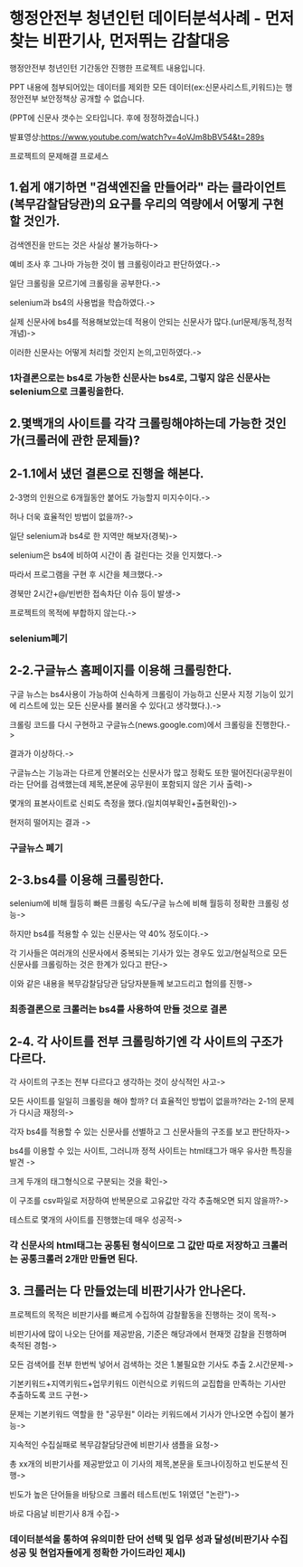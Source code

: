 # 행정안전부 청년인턴 데이터분석사례 - 먼저찾는 비판기사, 먼저뛰는 감찰대응

행정안전부 청년인턴 기간동안 진행한 프로젝트 내용입니다.

PPT 내용에 첨부되어있는 데이터를 제외한 모든 데이터(ex:신문사리스트,키워드)는 행정안전부 보안정책상 공개할 수 없습니다.

(PPT에 신문사 갯수는 오타입니다. 후에 정정하겠습니다.)

발표영상:https://www.youtube.com/watch?v=4oVJm8bBV54&t=289s


프로젝트의 문제해결 프로세스
## 1.쉽게 얘기하면 "검색엔진을 만들어라" 라는 클라이언트(복무감찰담당관)의 요구를 우리의 역량에서 어떻게 구현할 것인가.

검색엔진을 만드는 것은 사실상 불가능하다->

예비 조사 후 그나마 가능한 것이 웹 크롤링이라고 판단하였다.->

일단 크롤링을 모르기에 크롤링을 공부한다.->

selenium과 bs4의 사용법을 학습하였다.->

실제 신문사에 bs4를 적용해보았는데 적용이 안되는 신문사가 많다.(url문제/동적,정적개념)->

이러한 신문사는 어떻게 처리할 것인지 논의,고민하였다.->

### 1차결론으로는 bs4로 가능한 신문사는 bs4로, 그렇지 않은 신문사는 selenium으로 크롤링을한다.

## 2.몇백개의 사이트를 각각 크롤링해야하는데 가능한 것인가(크롤러에 관한 문제들)?
## 2-1.1에서 냈던 결론으로 진행을 해본다.

2-3명의 인원으로 6개월동안 붙어도 가능할지 미지수이다.->

허나 더욱 효율적인 방법이 없을까?->

일단 selenium과 bs4로 한 지역만 해보자(경북)->

selenium은 bs4에 비하여 시간이 좀 걸린다는 것을 인지했다.->

따라서 프로그램을 구현 후 시간을 체크했다.->

경북만 2시간+@/빈번한 접속차단 이슈 등이 발생->

프로젝트의 목적에 부합하지 않는다.->

### selenium폐기


## 2-2.구글뉴스 홈페이지를 이용해 크롤링한다.

구글 뉴스는 bs4사용이 가능하여 신속하게 크롤링이 가능하고 신문사 지정 기능이 있기에 리스트에 있는 모든 신문사를 불러올 수 있다(고 생각했다.).->

크롤링 코드를 다시 구현하고 구글뉴스(news.google.com)에서 크롤링을 진행한다.->

결과가 이상하다.->

구글뉴스는 기능과는 다르게 안불러오는 신문사가 많고 정확도 또한 떨어진다(공무원이라는 단어를 검색했는데 제목,본문에 공무원이 포함되지 않은 기사 출력)->

몇개의 표본사이트로 신뢰도 측정을 했다.(일치여부확인+출현확인)->

현저히 떨어지는 결과 ->

### 구글뉴스 폐기

## 2-3.bs4를 이용해 크롤링한다.

selenium에 비해 월등히 빠른 크롤링 속도/구글 뉴스에 비해 월등히 정확한 크롤링 성능->

하지만 bs4를 적용할 수 있는 신문사는 약 40% 정도이다.->

각 기사들은 여러개의 신문사에서 중복되는 기사가 있는 경우도 있고/현실적으로 모든 신문사를 크롤링하는 것은 한계가 있다고 판단->

이와 같은 내용을 복무감찰담당관 담당자분들께 보고드리고 협의를 진행->

### 최종결론으로 크롤러는 bs4를 사용하여 만들 것으로 결론


## 2-4. 각 사이트를 전부 크롤링하기엔 각 사이트의 구조가 다르다.

각 사이트의 구조는 전부 다르다고 생각하는 것이 상식적인 사고->

모든 사이트를 일일히 크롤링을 해야 할까? 더 효율적인 방법이 없을까?라는 2-1의 문제가 다시금 재정의->

각자 bs4를 적용할 수 있는 신문사를 선별하고 그 신문사들의 구조를 보고 판단하자->

bs4를 이용할 수 있는 사이트, 그러니까 정적 사이트는 html태그가 매우 유사한 특징을 발견 ->

크게 두개의 태그형식으로 구분되는 것을 확인->

이 구조를 csv파일로 저장하여 반복문으로 고유값만 각각 추출해오면 되지 않을까?->

테스트로 몇개의 사이트를 진행했는데 매우 성공적->

### 각 신문사의 html태그는 공통된 형식이므로 그 값만 따로 저장하고 크롤러는 공통크롤러 2개만 만들면 된다.

## 3. 크롤러는 다 만들었는데 비판기사가 안나온다.

프로젝트의 목적은 비판기사를 빠르게 수집하여 감찰활동을 진행하는 것이 목적->

비판기사에 많이 나오는 단어를 제공받음, 기준은 해당과에서 현재껏 감찰을 진행하며 축적된 경험->

모든 검색어를 전부 한번씩 넣어서 검색하는 것은 1.불필요한 기사도 추출 2.시간문제->

기본키워드+지역키워드+업무키워드 이런식으로 키워드의 교집합을 만족하는 기사만 추출하도록 코드 구현->

문제는 기본키워드 역할을 한 "공무원" 이라는 키워드에서 기사가 안나오면 수집이 불가능->

지속적인 수집실패로 복무감찰담당관에 비판기사 샘플을 요청->

총 xx개의 비판기사를 제공받았고 이 기사의 제목,본문을 토크나이징하고 빈도분석 진행->

빈도가 높은 단어들을 바탕으로 크롤러 테스트(빈도 1위였던 "논란")->

바로 다음날 비판기사 8개 수집->

### 데이터분석을 통하여 유의미한 단어 선택 및 업무 성과 달성(비판기사 수집 성공 및 현업자들에게 정확한 가이드라인 제시)










